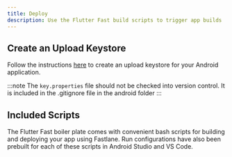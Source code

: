 ```yaml
---
title: Deploy
description: Use the Flutter Fast build scripts to trigger app builds
---
```


## Create an Upload Keystore
Follow the instructions [here](https://docs.flutter.dev/deployment/android#signing-the-app) to create an upload keystore for your Android application.

:::note
The `key.properties` file should not be checked into version control. It is included in the .gitignore file in the android folder
:::

## Included Scripts
The Flutter Fast boiler plate comes with convenient bash scripts for building and deploying your app using Fastlane. Run configurations have also been prebuilt for each of these scripts in Android Studio and VS Code.

